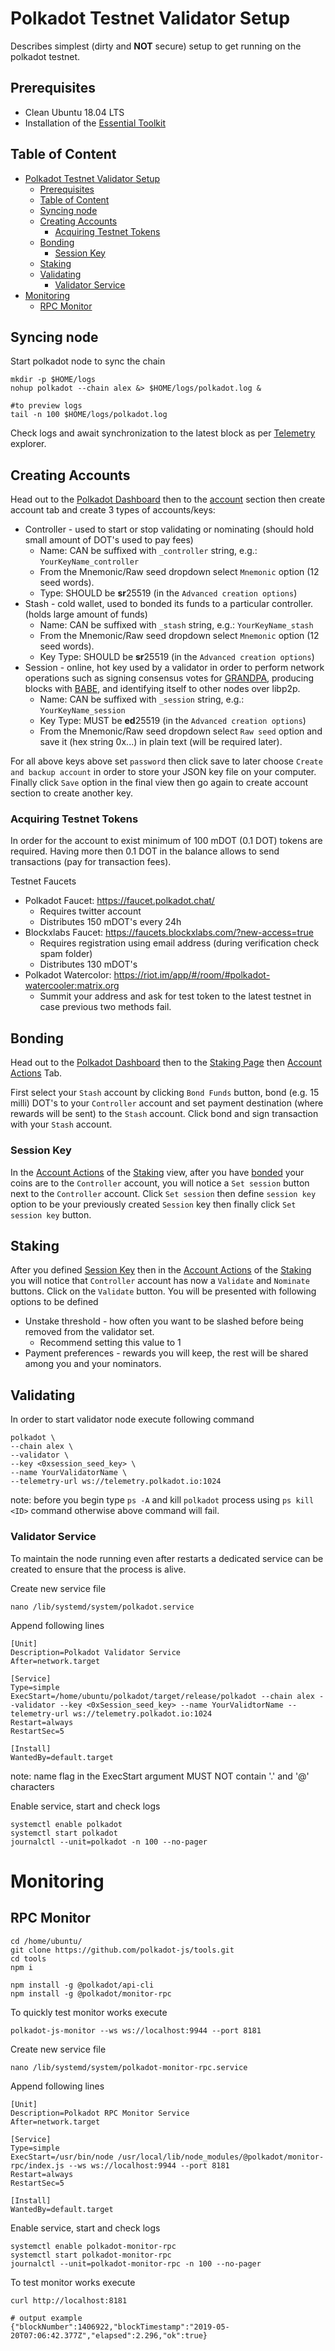 # Polkadot Testnet Validator Setup
Describes simplest (dirty and **NOT** secure) setup to get running on the polkadot testnet.

## Prerequisites 
* Clean Ubuntu 18.04 LTS
* Installation of the [Essential Toolkit](/Polkadot/Essential-Toolkit.md)


## Table of Content
- [Polkadot Testnet Validator Setup](#polkadot-testnet-validator-setup)
  - [Prerequisites](#prerequisites)
  - [Table of Content](#table-of-content)
  - [Syncing node](#syncing-node)
  - [Creating Accounts](#creating-accounts)
    - [Acquiring Testnet Tokens](#acquiring-testnet-tokens)
  - [Bonding](#bonding)
    - [Session Key](#session-key)
  - [Staking](#staking)
  - [Validating](#validating)
    - [Validator Service](#validator-service)
- [Monitoring](#monitoring)
  - [RPC Monitor](#rpc-monitor)

## Syncing node

Start polkadot node to sync the chain
```
mkdir -p $HOME/logs
nohup polkadot --chain alex &> $HOME/logs/polkadot.log &

#to preview logs
tail -n 100 $HOME/logs/polkadot.log
```

Check logs and await synchronization to the latest block as per [Telemetry](https://telemetry.polkadot.io/) explorer.

## Creating Accounts

Head out to the [Polkadot Dashboard](https://polkadot.js.org/apps/#/) then to the [account](https://polkadot.js.org/apps/#/accounts) section then create account tab and create 3 types of accounts/keys:

* Controller - used to start or stop validating or nominating (should hold small amount of DOT's used to pay fees)
  * Name:  CAN be suffixed with `_controller` string, e.g.: `YourKeyName_controller`
  * From the Mnemonic/Raw seed dropdown select `Mnemonic` option (12 seed words).
  * Type: SHOULD be **sr**25519 (in the `Advanced creation options`)
* Stash - cold wallet, used to bonded its funds to a particular controller. (holds large amount of funds)
  * Name:  CAN be suffixed with `_stash` string, e.g.: `YourKeyName_stash`
  * From the Mnemonic/Raw seed dropdown select `Mnemonic` option (12 seed words).
  * Key Type: SHOULD be **sr**25519 (in the `Advanced creation options`)
* Session - online, hot key used by a validator in order to perform network operations such as signing consensus votes for [GRANDPA](http://wiki.polkadot.network/en/latest/polkadot/learn/consensus/#grandpa-finality-gadget), producing blocks with [BABE](http://wiki.polkadot.network/en/latest/polkadot/learn/consensus/#babe-block-production), and identifying itself to other nodes over libp2p.
  * Name:  CAN be suffixed with `_session` string, e.g.: `YourKeyName_session`
  * Key Type: MUST be **ed**25519 (in the `Advanced creation options`)
  * From the Mnemonic/Raw seed dropdown select `Raw seed` option and save it (hex string 0x...) in plain text (will be required later). 


For all above keys above set `password` then click save to later choose `Create and backup account` in order to store your JSON key file on your computer. Finally click `Save` option in the final view then go again to create account section to create another key.

### Acquiring Testnet Tokens

In order for the account to exist minimum of 100 mDOT (0.1 DOT) tokens are required. Having more then 0.1 DOT in the balance allows to send transactions (pay for transaction fees).

Testnet Faucets
* Polkadot Faucet: https://faucet.polkadot.chat/ 
  * Requires twitter account
  * Distributes 150 mDOT's every 24h
* Blockxlabs Faucet: https://faucets.blockxlabs.com/?new-access=true
  * Requires registration using email address (during verification check spam folder)
  * Distributes 130 mDOT's
* Polkadot Watercolor: https://riot.im/app/#/room/#polkadot-watercooler:matrix.org
  * Summit your address and ask for test token to the latest testnet in case previous two methods fail.

## Bonding

Head out to the [Polkadot Dashboard](https://polkadot.js.org/apps/#/) then to the [Staking Page](https://polkadot.js.org/apps/#/staking/) then [Account Actions](https://polkadot.js.org/apps/#/staking/actions) Tab.

First select your `Stash` account by clicking `Bond Funds` button, bond (e.g. 15 milli) DOT's to your `Controller` account and set payment destination (where rewards will be sent) to the `Stash` account. Click bond and sign transaction with your `Stash` account.

### Session Key
In the [Account Actions](https://polkadot.js.org/apps/#/staking/actions) of the [Staking](https://polkadot.js.org/apps/#/staking) view, after you have [bonded](#bonding) your coins are to the `Controller` account, you will notice a `Set session` button next to the `Controller` account. Click `Set session` then define `session key` option to be your previously created `Session` key then finally click `Set session key` button.

## Staking
After you defined [Session Key](#session-key) then in the [Account Actions](https://polkadot.js.org/apps/#/staking/actions) of the [Staking](https://polkadot.js.org/apps/#/staking) you will notice that `Controller` account has now a `Validate` and `Nominate` buttons. Click on the `Validate` button. You will be presented with following options to be defined

* Unstake threshold - how often you want to be slashed before being removed from the validator set.
  * Recommend setting this value to 1
* Payment preferences - rewards you will keep, the rest will be shared among you and your nominators.

## Validating

In order to start validator node execute following command

```
polkadot \
--chain alex \
--validator \
--key <0xsession_seed_key> \
--name YourValidatorName \
--telemetry-url ws://telemetry.polkadot.io:1024
```

note: before you begin type `ps -A` and kill `polkadot` process using `ps kill <ID>` command otherwise above command will fail.

### Validator Service 
To maintain the node running even after restarts a dedicated service can be created to ensure that the process is alive.

Create new service file
```
nano /lib/systemd/system/polkadot.service
```

Append following lines

```
[Unit]
Description=Polkadot Validator Service
After=network.target

[Service]
Type=simple
ExecStart=/home/ubuntu/polkadot/target/release/polkadot --chain alex --validator --key <0xSession_seed_key> --name YourValidtorName --telemetry-url ws://telemetry.polkadot.io:1024
Restart=always
RestartSec=5

[Install]
WantedBy=default.target
```

note: name flag in the ExecStart argument MUST NOT contain '.' and '@' characters


Enable service, start and check logs

```
systemctl enable polkadot
systemctl start polkadot
journalctl --unit=polkadot -n 100 --no-pager
```

# Monitoring

## RPC Monitor

```
cd /home/ubuntu/
git clone https://github.com/polkadot-js/tools.git
cd tools
npm i

npm install -g @polkadot/api-cli
npm install -g @polkadot/monitor-rpc
```

To quickly test monitor works execute

```
polkadot-js-monitor --ws ws://localhost:9944 --port 8181
```

Create new service file
```
nano /lib/systemd/system/polkadot-monitor-rpc.service
```

Append following lines

```
[Unit]
Description=Polkadot RPC Monitor Service
After=network.target

[Service]
Type=simple
ExecStart=/usr/bin/node /usr/local/lib/node_modules/@polkadot/monitor-rpc/index.js --ws ws://localhost:9944 --port 8181
Restart=always
RestartSec=5

[Install]
WantedBy=default.target
```

Enable service, start and check logs

```
systemctl enable polkadot-monitor-rpc
systemctl start polkadot-monitor-rpc
journalctl --unit=polkadot-monitor-rpc -n 100 --no-pager
```

To test monitor works execute
```
curl http://localhost:8181 

# output example
{"blockNumber":1406922,"blockTimestamp":"2019-05-20T07:06:42.377Z","elapsed":2.296,"ok":true}
```




